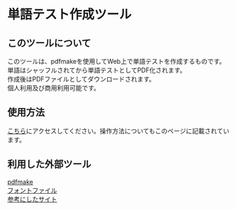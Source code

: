 # 単語テスト作成ツール
## このツールについて
このツールは、pdfmakeを使用してWeb上で単語テストを作成するものです。単語はシャッフルされてから単語テストとしてPDF化されます。<br>
作成後はPDFファイルとしてダウンロードされます。<br>
個人利用及び商用利用可能です。<br>

## 使用方法
[こちら](https://ryt-frkw.github.io)にアクセスしてください。操作方法についてもこのページに記載されています。

## 利用した外部ツール
[pdfmake](https://github.com/bpampuch/pdfmake/releases)<br>
[フォントファイル](https://github.com/naoa/pdfmake/blob/master/build/vfs_fonts.js)<br>
[参考にしたサイト](https://blog.maromaro.co.jp/archives/5496)<br>